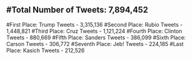 #Total Number of Tweets: 7,894,452 
---
#First Place: Trump Tweets - 3,315,136
#Second Place: Rubio Tweets - 1,448,821
#Third Place: Cruz Tweets - 1,121,224
#Fourth Place: Clinton Tweets - 880,669
#Fifth Place: Sanders Tweets - 386,099
#Sixth Place: Carson Tweets - 306,772
#Seventh Place: Jeb! Tweets - 224,185
#Last Place: Kasich Tweets - 212,526

